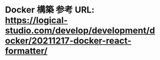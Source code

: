 # Docker 構築 参考 URL: https://logical-studio.com/develop/development/docker/20211217-docker-react-formatter/ <br>

